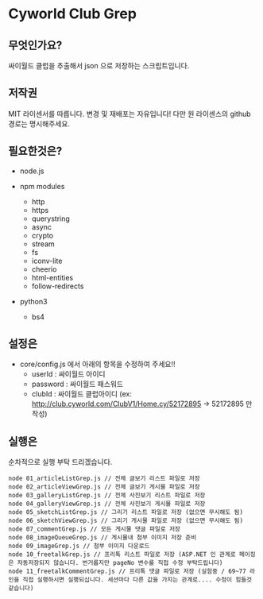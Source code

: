 # Cyworld Club Grep

## 무엇인가요?
싸이월드 클럽을 추출해서 json 으로 저장하는 스크립트입니다.

## 저작권
MIT 라이센서를 따릅니다.
변경 및 재배포는 자유입니다! 
다만 원 라이센스의 github 경로는 명시해주세요.

## 필요한것은?
- node.js
- npm modules
  - http
  - https
  - querystring
  - async
  - crypto
  - stream
  - fs
  - iconv-lite
  - cheerio
  - html-entities
  - follow-redirects
 
- python3
  - bs4

## 설정은
 - core/config.js 에서 아래의 항목을 수정하여 주세요!!
   - userId : 싸이월드 아이디
   - password : 싸이월드 패스워드
   - clubId : 싸이월드 클럽아이디 (ex: http://club.cyworld.com/ClubV1/Home.cy/52172895 -> 52172895 만 작성)
 
## 실행은
순차적으로 실행 부탁 드리겠습니다.
 
    node 01_articleListGrep.js // 전체 글보기 리스트 파일로 저장
    node 02_articleViewGrep.js // 전체 글보기 게시물 파일로 저장
    node 03_galleryListGrep.js // 전체 사진보기 리스트 파일로 저장
    node 04_galleryViewGrep.js // 전체 사진보기 게시물 파일로 저장
    node 05_sketchListGrep.js // 그리기 리스트 파일로 저장 (없으면 무시해도 됨)
    node 06_sketchViewGrep.js // 그리기 게시물 파일로 저장 (없으면 무시해도 됨)
    node 07_commentGrep.js // 모든 게시물 댓글 파일로 저장
    node 08_imageQueueGrep.js // 게시물내 첨부 이미지 저장 준비
    node 09_imageGrep.js // 첨부 이미지 다운로드
    node 10_freetalkGrep.js // 프리톡 리스트 파일로 저장 (ASP.NET 인 관계로 페이징은 자동저장되지 않습니다. 번거롭지만 pageNo 변수를 직접 수정 부탁드립니다)
    node 11_freetalkCommentGrep.js // 프리톡 댓글 파일로 저장 (실험중 / 69~77 라인을 직접 실행하시면 실행되십니다. 세션마다 다른 값을 가지는 관계로.... 수정이 힘들것 같습니다)